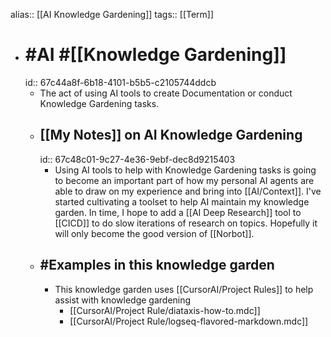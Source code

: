 alias:: [[AI Knowledge Gardening]]
tags:: [[Term]]

- # #AI #[[Knowledge Gardening]]
  id:: 67c44a8f-6b18-4101-b5b5-c2105744ddcb
	- The act of using AI tools to create Documentation or conduct Knowledge Gardening tasks.
	- ## [[My Notes]] on AI Knowledge Gardening
	  id:: 67c48c01-9c27-4e36-9ebf-dec8d9215403
		- Using AI tools to help with Knowledge Gardening tasks is going to become an important part of how my personal AI agents are able to draw on my experience and bring into [[AI/Context]]. I've started cultivating a toolset to help AI maintain my knowledge garden. In time, I hope to add a [[AI Deep Research]] tool to [[CICD]] to do slow iterations of research on topics. Hopefully it will only become the good version of [[Norbot]].
	- ## #Examples in this knowledge garden
		- This knowledge garden uses [[CursorAI/Project Rules]] to help assist with knowledge gardening
			- [[CursorAI/Project Rule/diataxis-how-to.mdc]]
			- [[CursorAI/Project Rule/logseq-flavored-markdown.mdc]]
